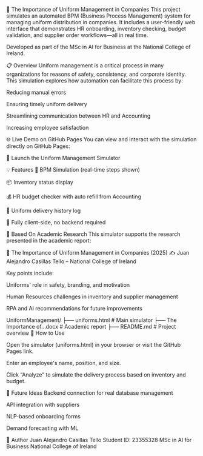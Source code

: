 👔 The Importance of Uniform Management in Companies
This project simulates an automated BPM (Business Process Management) system for managing uniform distribution in companies. It includes a user-friendly web interface that demonstrates HR onboarding, inventory checking, budget validation, and supplier order workflows—all in real time.

Developed as part of the MSc in AI for Business at the National College of Ireland.

📋 Overview
Uniform management is a critical process in many organizations for reasons of safety, consistency, and corporate identity. This simulation explores how automation can facilitate this process by:

Reducing manual errors

Ensuring timely uniform delivery

Streamlining communication between HR and Accounting

Increasing employee satisfaction

🌐 Live Demo on GitHub Pages
You can view and interact with the simulation directly on GitHub Pages:

🔗 Launch the Uniform Management Simulator

💡 Features
🔄 BPM Simulation (real-time steps shown)

📦 Inventory status display

💰 HR budget checker with auto refill from Accounting

📜 Uniform delivery history log

🧾 Fully client-side, no backend required

🧠 Based On Academic Research
This simulator supports the research presented in the academic report:

📄 The Importance of Uniform Management in Companies (2025)
✍️ Juan Alejandro Casillas Tello – National College of Ireland

Key points include:

Uniforms' role in safety, branding, and motivation

Human Resources challenges in inventory and supplier management

RPA and AI recommendations for future improvements

UniformManagement/
├── uniforms.html           # Main simulator
├── The Importance of...docx  # Academic report
├── README.md               # Project overview
🚀 How to Use

Open the simulator (uniforms.html) in your browser or visit the GitHub Pages link.

Enter an employee's name, position, and size.

Click “Analyze” to simulate the delivery process based on inventory and budget.

🔮 Future Ideas
Backend connection for real database management

API integration with suppliers

NLP-based onboarding forms

Demand forecasting with ML

👤 Author
Juan Alejandro Casillas Tello
Student ID: 23355328
MSc in AI for Business
National College of Ireland

